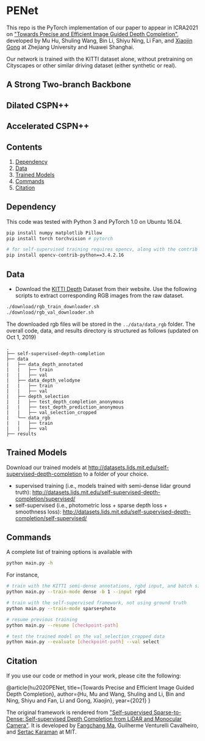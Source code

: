 # PENet
This repo is the PyTorch implementation of our paper to appear in ICRA2021 on ["Towards Precise and Efficient Image Guided Depth Completion"](https://arxiv.org/pdf/.pdf), developed by
Mu Hu, Shuling Wang, Bin Li, Shiyu Ning, Li Fan, and [Xiaojin Gong](https://person.zju.edu.cn/en/gongxj) at Zhejiang University and Huawei Shanghai.

Our network is trained with the KITTI dataset alone, without pretraining on Cityscapes or other similar driving dataset (either synthetic or real).

## A Strong Two-branch Backbone

## Dilated CSPN++

## Accelerated CSPN++



## Contents
1. [Dependency](#dependency)
0. [Data](#data)
0. [Trained Models](#trained-models)
0. [Commands](#commands)
0. [Citation](#citation)


## Dependency
This code was tested with Python 3 and PyTorch 1.0 on Ubuntu 16.04.
```bash
pip install numpy matplotlib Pillow
pip install torch torchvision # pytorch

# for self-supervised training requires opencv, along with the contrib modules
pip install opencv-contrib-python==3.4.2.16
```

## Data
- Download the [KITTI Depth](http://www.cvlibs.net/datasets/kitti/eval_depth.php?benchmark=depth_completion) Dataset from their website. Use the following scripts to extract corresponding RGB images from the raw dataset.
```bash
./download/rgb_train_downloader.sh
./download/rgb_val_downloader.sh
```
The downloaded rgb files will be stored in the `../data/data_rgb` folder. The overall code, data, and results directory is structured as follows (updated on Oct 1, 2019)
```
.
├── self-supervised-depth-completion
├── data
|   ├── data_depth_annotated
|   |   ├── train
|   |   ├── val
|   ├── data_depth_velodyne
|   |   ├── train
|   |   ├── val
|   ├── depth_selection
|   |   ├── test_depth_completion_anonymous
|   |   ├── test_depth_prediction_anonymous
|   |   ├── val_selection_cropped
|   └── data_rgb
|   |   ├── train
|   |   ├── val
├── results
```

## Trained Models
Download our trained models at http://datasets.lids.mit.edu/self-supervised-depth-completion to a folder of your choice.
- supervised training (i.e., models trained with semi-dense lidar ground truth): http://datasets.lids.mit.edu/self-supervised-depth-completion/supervised/
- self-supervised (i.e., photometric loss + sparse depth loss + smoothness loss): http://datasets.lids.mit.edu/self-supervised-depth-completion/self-supervised/

## Commands
A complete list of training options is available with
```bash
python main.py -h
```
For instance,
```bash
# train with the KITTI semi-dense annotations, rgbd input, and batch size 1
python main.py --train-mode dense -b 1 --input rgbd

# train with the self-supervised framework, not using ground truth
python main.py --train-mode sparse+photo

# resume previous training
python main.py --resume [checkpoint-path]

# test the trained model on the val_selection_cropped data
python main.py --evaluate [checkpoint-path] --val select
```

## Citation
If you use our code or method in your work, please cite the following:

  @article{hu2020PENet,
    title={Towards Precise and Efficient Image Guided Depth Completion},
    author={Hu, Mu and Wang, Shuling and Li, Bin and Ning, Shiyu and Fan, Li and Gong, Xiaojin},
    year={2021}
  }

The original framework is rendered from ["Self-supervised Sparse-to-Dense:  Self-supervised Depth Completion from LiDAR and Monocular Camera"](https://github.com/fangchangma/self-supervised-depth-completion). It is developed by [Fangchang Ma](http://www.mit.edu/~fcma/), Guilherme Venturelli Cavalheiro, and [Sertac Karaman](http://karaman.mit.edu/) at MIT.
